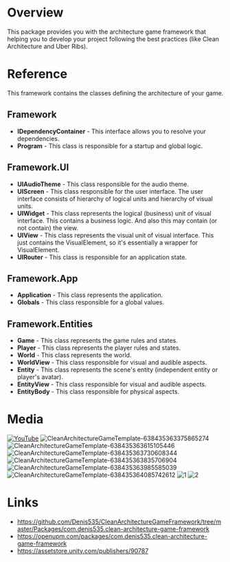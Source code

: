 # Overview
This package provides you with the architecture game framework that helping you to develop your project following the best practices (like Clean Architecture and Uber Ribs).

# Reference
This framework contains the classes defining the architecture of your game.

## Framework
- **IDependencyContainer** -
This interface allows you to resolve your dependencies.
- **Program** -
This class is responsible for a startup and global logic.

## Framework.UI
- **UIAudioTheme** -
This class responsible for the audio theme.
- **UIScreen** -
This class responsible for the user interface. The user interface consists of hierarchy of logical units and hierarchy of visual units.
- **UIWidget** -
This class represents the logical (business) unit of visual interface. This contains a business logic. And also this may contain (or not contain) the view.
- **UIView** -
This class represents the visual unit of visual interface.
This just contains the VisualElement, so it's essentially a wrapper for VisualElement.
- **UIRouter** -
This class is responsible for an application state.

## Framework.App
- **Application** -
This class represents the application.
- **Globals** -
This class responsible for a global values.

## Framework.Entities
- **Game** -
This class represents the game rules and states.
- **Player** -
This class represents the player rules and states.
- **World** -
This class represents the world.
- **WorldView** -
This class responsible for visual and audible aspects.
- **Entity** -
This class represents the scene's entity (independent entity or player's avatar).
- **EntityView** -
This class responsible for visual and audible aspects.
- **EntityBody** -
This class responsible for physical aspects.

# Media
[![YouTube](https://img.youtube.com/vi/lva7KKOQ71k/0.jpg)](https://youtu.be/lva7KKOQ71k)
![CleanArchitectureGameTemplate-638435363375865274](https://github.com/Denis535/CleanArchitectureGameFramework/assets/7755015/f1ac68b5-e925-4621-ab10-d52586d4c559)
![CleanArchitectureGameTemplate-638435363615105446](https://github.com/Denis535/CleanArchitectureGameFramework/assets/7755015/a3e2988f-eb4f-40b3-b743-6587cef92950)
![CleanArchitectureGameTemplate-638435363730608344](https://github.com/Denis535/CleanArchitectureGameFramework/assets/7755015/c0344129-61d7-4797-94e5-951cd44a9d2b)
![CleanArchitectureGameTemplate-638435363835706904](https://github.com/Denis535/CleanArchitectureGameFramework/assets/7755015/94937e69-2729-46ba-8692-d20589c524d4)
![CleanArchitectureGameTemplate-638435363985585039](https://github.com/Denis535/CleanArchitectureGameFramework/assets/7755015/bc7930b2-bd16-4961-807b-390ca72d7dc8)
![CleanArchitectureGameTemplate-638435364085742612](https://github.com/Denis535/CleanArchitectureGameFramework/assets/7755015/d030fa10-3643-4912-810b-b43e08033585)
![1](https://github.com/Denis535/CleanArchitectureGameFramework/assets/7755015/c02726e0-ff87-42e3-85ff-f870217a151e)
![2](https://github.com/Denis535/CleanArchitectureGameFramework/assets/7755015/9319a8e7-26fb-48e7-aa2a-0e58b96c9074)

# Links
- https://github.com/Denis535/CleanArchitectureGameFramework/tree/master/Packages/com.denis535.clean-architecture-game-framework
- https://openupm.com/packages/com.denis535.clean-architecture-game-framework
- https://assetstore.unity.com/publishers/90787
